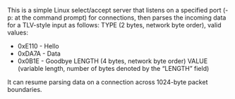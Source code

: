 This is a simple Linux select/accept server that listens on a specified port (-p:<port> at the command prompt) for connections,
then parses the incoming data for a TLV-style input as follows:
TYPE (2 bytes, network byte order), valid values:
- 0xE110 - Hello
- 0xDA7A - Data
- 0x0B1E - Goodbye
LENGTH (4 bytes, network byte order)
VALUE (variable length, number of bytes denoted by the “LENGTH” field)

It can resume parsing data on a connection across 1024-byte packet boundaries.
